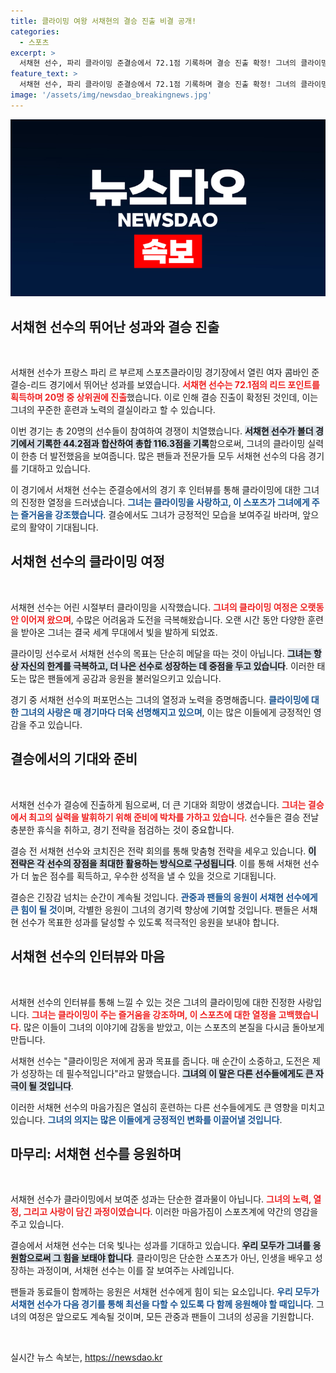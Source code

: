 ```yaml
---
title: 클라이밍 여왕 서채현의 결승 진출 비결 공개!
categories:
  - 스포츠
excerpt: >
  서채현 선수, 파리 클라이밍 준결승에서 72.1점 기록하며 결승 진출 확정! 그녀의 클라이밍 사랑과 열정을 담은 인터뷰를 지금 확인하세요!
feature_text: >
  서채현 선수, 파리 클라이밍 준결승에서 72.1점 기록하며 결승 진출 확정! 그녀의 클라이밍 사랑과 열정을 담은 인터뷰를 지금 확인하세요!
image: '/assets/img/newsdao_breakingnews.jpg'
---
```


<p><img src="/assets/img/newsdao_breakingnews.jpg" alt="flaretime 속보" /></p>

<h2 data-ke-size="size26">서채현 선수의 뛰어난 성과와 결승 진출</h2>

<p data-ke-size="size16">&nbsp;</p>

<p>서채현 선수가 프랑스 파리 르 부르제 스포츠클라이밍 경기장에서 열린 여자 콤바인 준결승-리드 경기에서 뛰어난 성과를 보였습니다. <b><span style="color: #ee2323;">서채현 선수는 72.1점의 리드 포인트를 획득하며 20명 중 상위권에 진출</span></b>했습니다. 이로 인해 결승 진출이 확정된 것인데, 이는 그녀의 꾸준한 훈련과 노력의 결실이라고 할 수 있습니다. </p>

<p>이번 경기는 총 20명의 선수들이 참여하여 경쟁이 치열했습니다. <b><span style="background-color: #21538527;">서채현 선수가 볼더 경기에서 기록한 44.2점과 합산하여 총합 116.3점을 기록</span></b>함으로써, 그녀의 클라이밍 실력이 한층 더 발전했음을 보여줍니다. 많은 팬들과 전문가들 모두 서채현 선수의 다음 경기를 기대하고 있습니다. </p>

<p>이 경기에서 서채현 선수는 준결승에서의 경기 후 인터뷰를 통해 클라이밍에 대한 그녀의 진정한 열정을 드러냈습니다. <b><span style="color: #1a5490;">그녀는 클라이밍을 사랑하고, 이 스포츠가 그녀에게 주는 즐거움을 강조했습니다</span></b>. 결승에서도 그녀가 긍정적인 모습을 보여주길 바라며, 앞으로의 활약이 기대됩니다.</p>

<h2 data-ke-size="size26">서채현 선수의 클라이밍 여정</h2>

<p data-ke-size="size16">&nbsp;</p>

<p>서채현 선수는 어린 시절부터 클라이밍을 시작했습니다. <b><span style="color: #ee2323;">그녀의 클라이밍 여정은 오랫동안 이어져 왔으며</span></b>, 수많은 어려움과 도전을 극복해왔습니다. 오랜 시간 동안 다양한 훈련을 받아온 그녀는 결국 세계 무대에서 빛을 발하게 되었죠.</p>

<p>클라이밍 선수로서 서채현 선수의 목표는 단순히 메달을 따는 것이 아닙니다. <b><span style="background-color: #21538527;">그녀는 항상 자신의 한계를 극복하고, 더 나은 선수로 성장하는 데 중점을 두고 있습니다</span></b>. 이러한 태도는 많은 팬들에게 공감과 응원을 불러일으키고 있습니다.</p>

<p>경기 중 서채현 선수의 퍼포먼스는 그녀의 열정과 노력을 증명해줍니다. <b><span style="color: #1a5490;">클라이밍에 대한 그녀의 사랑은 매 경기마다 더욱 선명해지고 있으며</span></b>, 이는 많은 이들에게 긍정적인 영감을 주고 있습니다. </p>

<h2 data-ke-size="size26">결승에서의 기대와 준비</h2>

<p data-ke-size="size16">&nbsp;</p>

<p>서채현 선수가 결승에 진출하게 됨으로써, 더 큰 기대와 희망이 생겼습니다. <b><span style="color: #ee2323;">그녀는 결승에서 최고의 실력을 발휘하기 위해 준비에 박차를 가하고 있습니다</span></b>. 선수들은 결승 전날 충분한 휴식을 취하고, 경기 전략을 점검하는 것이 중요합니다. </p>

<p>결승 전 서채현 선수와 코치진은 전략 회의를 통해 맞춤형 전략을 세우고 있습니다. <b><span style="background-color: #21538527;">이 전략은 각 선수의 장점을 최대한 활용하는 방식으로 구성됩니다</span></b>. 이를 통해 서채현 선수가 더 높은 점수를 획득하고, 우수한 성적을 낼 수 있을 것으로 기대됩니다. </p>

<p>결승은 긴장감 넘치는 순간이 계속될 것입니다. <b><span style="color: #1a5490;">관중과 팬들의 응원이 서채현 선수에게 큰 힘이 될 것</span></b>이며, 각별한 응원이 그녀의 경기력 향상에 기여할 것입니다. 팬들은 서채현 선수가 목표한 성과를 달성할 수 있도록 적극적인 응원을 보내야 합니다. </p>

<h2 data-ke-size="size26">서채현 선수의 인터뷰와 마음</h2>

<p data-ke-size="size16">&nbsp;</p>

<p>서채현 선수의 인터뷰를 통해 느낄 수 있는 것은 그녀의 클라이밍에 대한 진정한 사랑입니다. <b><span style="color: #ee2323;">그녀는 클라이밍이 주는 즐거움을 강조하며, 이 스포츠에 대한 열정을 고백했습니다</span></b>. 많은 이들이 그녀의 이야기에 감동을 받았고, 이는 스포츠의 본질을 다시금 돌아보게 만듭니다.</p>

<p>서채현 선수는 "클라이밍은 저에게 꿈과 목표를 줍니다. 매 순간이 소중하고, 도전은 제가 성장하는 데 필수적입니다"라고 말했습니다. <b><span style="background-color: #21538527;">그녀의 이 말은 다른 선수들에게도 큰 자극이 될 것입니다</span></b>. </p>

<p>이러한 서채현 선수의 마음가짐은 열심히 훈련하는 다른 선수들에게도 큰 영향을 미치고 있습니다. <b><span style="color: #1a5490;">그녀의 의지는 많은 이들에게 긍정적인 변화를 이끌어낼 것입니다</span></b>.</p>

<h2 data-ke-size="size26">마무리: 서채현 선수를 응원하며</h2>

<p data-ke-size="size16">&nbsp;</p>

<p>서채현 선수가 클라이밍에서 보여준 성과는 단순한 결과물이 아닙니다. <b><span style="color: #ee2323;">그녀의 노력, 열정, 그리고 사랑이 담긴 과정이였습니다</span></b>. 이러한 마음가짐이 스포츠계에 약간의 영감을 주고 있습니다. </p>

<p>결승에서 서채현 선수는 더욱 빛나는 성과를 기대하고 있습니다. <b><span style="background-color: #21538527;">우리 모두가 그녀를 응원함으로써 그 힘을 보태야 합니다</span></b>. 클라이밍은 단순한 스포츠가 아닌, 인생을 배우고 성장하는 과정이며, 서채현 선수는 이를 잘 보여주는 사례입니다. </p>

<p>팬들과 동료들이 함께하는 응원은 서채현 선수에게 힘이 되는 요소입니다. <b><span style="color: #1a5490;">우리 모두가 서채현 선수가 다음 경기를 통해 최선을 다할 수 있도록 다 함께 응원해야 할 때입니다</span></b>. 그녀의 여정은 앞으로도 계속될 것이며, 모든 관중과 팬들이 그녀의 성공을 기원합니다. </p>

<p data-ke-size="size16">&nbsp;</p>
실시간 뉴스 속보는, <a href="https://newsdao.kr" rel="dofollow">https://newsdao.kr</a>


